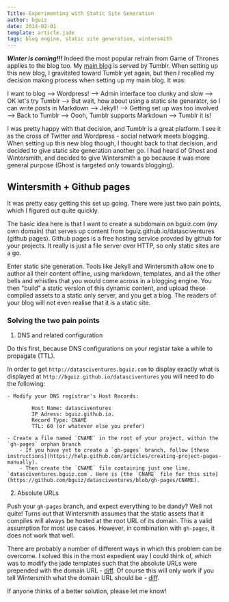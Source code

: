 ```yaml
---
Title: Experimenting with Static Site Generation
author: bguiz
date: 2014-02-01
template: article.jade
tags: blog engine, static site generation, wintersmith
---
```


***Winter is coming!!!*** Indeed the most popular refrain from Game of Thrones applies to the blog too. My [main blog](http://blog.bguiz.com) is served by Tumblr. When setting up this new blog, I gravitated toward Tumblr yet again, but then I recalled my decision making process when setting up my main blog. It was:

<span class="more"></span>

I want to blog --> Wordpress! --> Admin interface too clunky and slow --> OK let's try Tumblr --> But wait, how about using a static site generator, so I can write posts in Markdown --> Jekyll! --> Getting set up was too involved --> Back to Tumblr --> Oooh, Tumblr supports Markdown --> Tumblr it is!

I was pretty happy with that decision, and Tumblr is a great platform. I see it as the cross of Twitter and Wordpress - social network meets blogging. When setting up this new blog though, I thought back to that decision, and decided to give static site generation another go. I had heard of Ghost and Wintersmith, and decided to give Wintersmith a go because it was more general purpose (Ghost is targeted only towards blogging).

## Wintersmith + Github pages

It was pretty easy getting this set up going. There were just two pain points, which I figured out quite quickly.

The basic idea here is that I want to create a subdomain on bguiz.com (my own domain) that serves up content from bguiz.github.io/datasciventures (github pages). Github pages is a free hosting service provded by github for your projects. It really is just a file server over HTTP, so only static sites are a go.

Enter static site generation. Tools like Jekyll and Wintersmith allow one to author all their content offline, using markdown, templates, and all the other bells and whistles that you would come across in a blogging engine. You then "build" a static version of this dynamic content, and upload these compiled assets to a static only server, and you get a blog. The readers of your blog will not even realise that it is a static site.

### Solving the two pain points

1. DNS and related configuration

Do this first, because DNS configurations on your registar take a while to propagate (TTL). 

In order to get `http://datasciventures.bguiz.com` to display exactly what is displayed at `http://bguiz.github.io/datasciventures` you will need to do the following:

	- Modify your DNS registrar's Host Records:

			Host Name: datasciventures
			IP Adress: bguiz.github.io.
			Record Type: CNAME
			TTL: 60 (or whatever else you prefer)

	- Create a file named `CNAME` in the root of your project, within the `gh-pages` orphan branch
		- If you have yet to create a `gh-pages` branch, follow [these instructions](https://help.github.com/articles/creating-project-pages-manually).
		- Then create the `CNAME` file containing just one line, `datasciventures.bguiz.com`. Here is [the `CNAME` file for this site](https://github.com/bguiz/datasciventures/blob/gh-pages/CNAME).

2. Absolute URLs

Push your `gh-pages` branch, and expect everything to be dandy? Well not quite! Turns out that Wintersmith assumes that the static assets that it compiles will always be hosted at the root URL of its domain. This a valid assumption for most use cases. However, in combination with `gh-pages`, it does not work that well.

There are probably a number of different ways in which this problem can be overcome. I solved this in the most expedient way I could think of, which was to modify the jade templates such that the absolute URLs were prepended with the domain URL - [diff](https://github.com/bguiz/datasciventures/commit/b4486734a53e35c7eccdc3cb21c2b208bc008b51). Of course this will only work if you tell Wintersmith what the domain URL should be - [diff](https://github.com/bguiz/datasciventures/commit/a39b50579a4ba2bb0509b11646bd0bf50c7291e6).

If anyone thinks of a better solution, please let me know!

